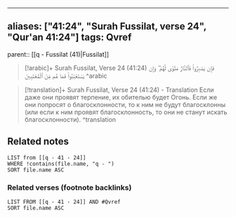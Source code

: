 
---
aliases: ["41:24", "Surah Fussilat, verse 24", "Qur'an 41:24"]
tags: Qvref
---

parent:: [[q - Fussilat (41)|Fussilat]]

> [!arabic]+ Surah Fussilat, Verse 24 (41:24)
> <span class="quran-arabic">فَإِن يَصْبِرُوا۟ فَٱلنَّارُ مَثْوًى لَّهُمْ ۖ وَإِن يَسْتَعْتِبُوا۟ فَمَا هُم مِّنَ ٱلْمُعْتَبِينَ</span>
^arabic

> [!translation]+ Surah Fussilat, Verse 24 (41:24) - Translation
> Если даже они проявят терпение, их обителью будет Огонь. Если же они попросят о благосклонности, то к ним не будут благосклонны (или если к ним проявят благосклонность, то они не станут искать благосклонности).
^translation



## Related notes
```dataview
LIST from [[q - 41 - 24]]
WHERE !contains(file.name, "q - ")
SORT file.name ASC
```

### Related verses (footnote backlinks)
```dataview
LIST FROM [[q - 41 - 24]] AND #Qvref
SORT file.name ASC
```

